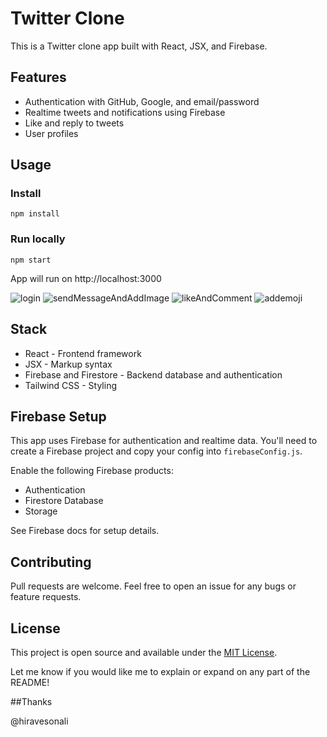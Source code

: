 # Twitter Clone

This is a Twitter clone app built with React, JSX, and Firebase.

## Features

- Authentication with GitHub, Google, and email/password
- Realtime tweets and notifications using Firebase
- Like and reply to tweets
- User profiles

## Usage

### Install

```
npm install
```

### Run locally

```
npm start
```

App will run on http://localhost:3000

![login](<img src="../../src/assets/login.png" alt="login page"/>)
![sendMessageAndAddImage](<img src="../../src/assets/sendmessageaddimage.png" alt="add image and send message"/>)
![likeAndComment](<img src="../../src/assets/likeandaddcomment.png" alt="like and add comment"/>)
![addemoji](<img src="../../src/assets/addemoji.png" alt="add emoji"/>)

## Stack

- React - Frontend framework
- JSX - Markup syntax
- Firebase and Firestore - Backend database and authentication
- Tailwind CSS - Styling

## Firebase Setup

This app uses Firebase for authentication and realtime data. You'll need to create a Firebase project and copy your config into `firebaseConfig.js`.

Enable the following Firebase products:

- Authentication
- Firestore Database
- Storage

See Firebase docs for setup details.

## Contributing

Pull requests are welcome. Feel free to open an issue for any bugs or feature requests.

## License

This project is open source and available under the [MIT License](LICENSE).

Let me know if you would like me to explain or expand on any part of the README!

##Thanks

@hiravesonali

